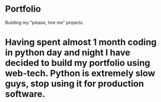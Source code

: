 # Portfolio
Building my "please, hire me" projects. 
# Having spent almost 1 month coding in python day and night I have decided to build my portfolio using web-tech. Python is extremely slow guys, stop using it for production software.
